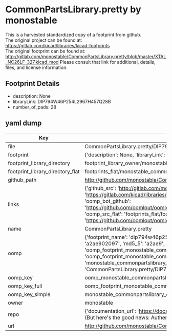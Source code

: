 # CommonPartsLibrary.pretty by monostable  
This is a harvested standardized copy of a footprint from github.  
The original project can be found at:  
https://gitlab.com/kicad/libraries/kicad-footprints  
The original footprint can be found at:
http://gitlab.com/monostable/CommonPartsLibrary.pretty/blob/master/XTAL_NC26LF-327.kicad_mod
Please consult that link for additional, details, files, and license information.  
## Footprint Details
* description: None  
* libraryLink: DIP794W46P254L2967H457Q28B  
* number_of_pads: 28  
## yaml dump  
| Key | Value |  
| --- | --- |  
| file | CommonPartsLibrary.pretty/DIP794W46P254L2967H457Q28B.kicad_mod |  
| footprint | {'description': None, 'libraryLink': 'DIP794W46P254L2967H457Q28B', 'number_of_pads': 28} |  
| footprint_library_directory | footprint_library_owner/monostable_CommonPartsLibrary.pretty |  
| footprint_library_directory_flat | footprints_flat/monostable_commonpartslibrary_dip794w46p254l2967h457q28b/working |  
| github_path | http://github.com/monostable/CommonPartsLibrary.pretty/blob/master/DIP794W46P254L2967H457Q28B.kicad_mod |  
| links | {'github_src': 'http://gitlab.com/monostable/CommonPartsLibrary.pretty/blob/master/XTAL_NC26LF-327.kicad_mod', 'github_src_repo': 'https://gitlab.com/kicad/libraries/kicad-footprints', 'oomp_bot': 'footprints/monostable_commonpartslibrary_dip794w46p254l2967h457q28b/working', 'oomp_bot_github': 'https://github.com/oomlout/oomlout_oomp_footprint_bot/tree/main/footprints/monostable_commonpartslibrary_dip794w46p254l2967h457q28b/working', 'oomp_src_flat': 'footprints_flat/footprints_flat/monostable_commonpartslibrary_dip794w46p254l2967h457q28b/working', 'oomp_src_flat_github': 'https://github.com/oomlout/oomlout_oomp_footprint_src/tree/main/footprints_flat/monostable_commonpartslibrary_dip794w46p254l2967h457q28b/working'} |  
| name | CommonPartsLibrary.pretty |  
| oomp | {'footprint_name': 'dip794w46p254l2967h457q28b', 'library_name': 'commonpartslibrary', 'md5': 'a2ae902097341c9e271fb4a8a70b834e', 'md5_10': 'a2ae902097', 'md5_5': 'a2ae9', 'md5_6': 'a2ae90', 'oomp_key': 'oomp_monostable_commonpartslibrary_dip794w46p254l2967h457q28b', 'oomp_key_extra': 'oomp_footprint_monostable_commonpartslibrary_dip794w46p254l2967h457q28b', 'oomp_key_full': 'oomp_footprint_monostable_commonpartslibrary_dip794w46p254l2967h457q28b_a2ae90', 'oomp_key_simple': 'monostable_commonpartslibrary_dip794w46p254l2967h457q28b', 'original_filename': 'CommonPartsLibrary.pretty/DIP794W46P254L2967H457Q28B.kicad_mod', 'owner_name': 'monostable'} |  
| oomp_key | oomp_monostable_commonpartslibrary_dip794w46p254l2967h457q28b |  
| oomp_key_full | oomp_footprint_monostable_commonpartslibrary_dip794w46p254l2967h457q28b |  
| oomp_key_simple | monostable_commonpartslibrary_dip794w46p254l2967h457q28b |  
| owner | monostable |  
| repo | {'documentation_url': 'https://docs.github.com/rest/overview/resources-in-the-rest-api#rate-limiting', 'message': "API rate limit exceeded for 84.66.173.59. (But here's the good news: Authenticated requests get a higher rate limit. Check out the documentation for more details.)"} |  
| url | http://github.com/monostable/CommonPartsLibrary.pretty |  

